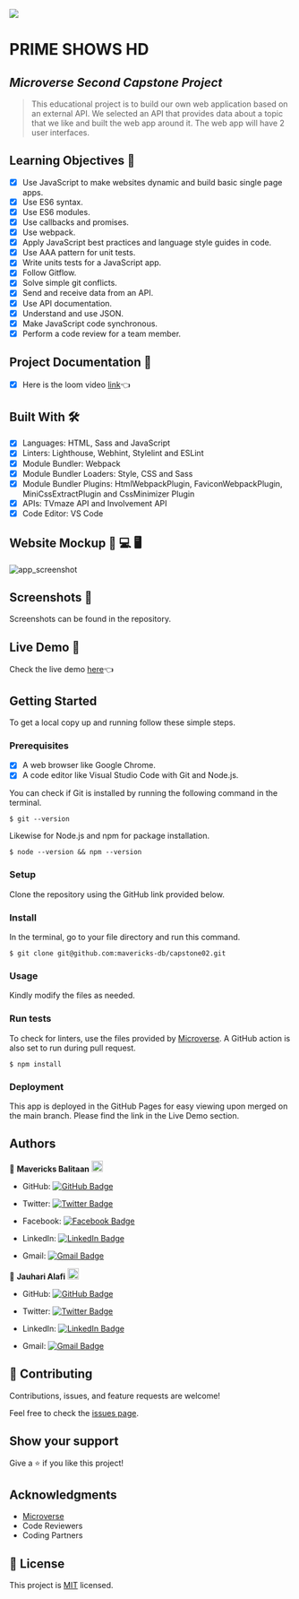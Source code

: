 ![](https://img.shields.io/badge/Microverse-blueviolet)


# PRIME SHOWS HD

## *Microverse Second Capstone Project*

> This educational project is to build our own web application based on an external API. We selected an API that provides data about a topic that we like and built the web app around it. The web app will have 2 user interfaces.

## Learning Objectives 🔖
- [x] Use JavaScript to make websites dynamic and build basic single page apps.
- [x] Use ES6 syntax.
- [x] Use ES6 modules.
- [x] Use callbacks and promises.
- [x] Use webpack.
- [x] Apply JavaScript best practices and language style guides in code.
- [x] Use AAA pattern for unit tests.
- [x] Write units tests for a JavaScript app.
- [x] Follow Gitflow.
- [x] Solve simple git conflicts.
- [x] Send and receive data from an API.
- [x] Use API documentation.
- [x] Understand and use JSON.
- [x] Make JavaScript code synchronous.
- [x] Perform a code review for a team member.

## Project Documentation 📄
- [x] Here is the loom video [link]()👈

## Built With 🛠️

- [x] Languages: HTML, Sass and JavaScript
- [x] Linters: Lighthouse, Webhint, Stylelint and ESLint
- [x] Module Bundler: Webpack
- [x] Module Bundler Loaders: Style, CSS and Sass
- [x] Module Bundler Plugins: HtmlWebpackPlugin, FaviconWebpackPlugin, MiniCssExtractPlugin and CssMinimizer Plugin
- [x] APIs: TVmaze API and Involvement API
- [x] Code Editor: VS Code

## Website Mockup 📱 💻 🖥️
![app_screenshot](https://user-images.githubusercontent.com/98527559/169225295-f14dc1f2-0702-4c98-8d9d-4d5985aa71ad.png)


## Screenshots 📸
Screenshots can be found in the repository.

## Live Demo 🔗

Check the live demo [here](https://mavericks-db.github.io/capstone02/dist)👈

## Getting Started

To get a local copy up and running follow these simple steps.

### Prerequisites

- [x] A web browser like Google Chrome.
- [x] A code editor like Visual Studio Code with Git and Node.js.

You can check if Git is installed by running the following command in the terminal.
```
$ git --version
```

Likewise for Node.js and npm for package installation.
```
$ node --version && npm --version
```

### Setup

Clone the repository using the GitHub link provided below.

### Install

In the terminal, go to your file directory and run this command.

```
$ git clone git@github.com:mavericks-db/capstone02.git
```

### Usage

Kindly modify the files as needed.

### Run tests

To check for linters, use the files provided by [Microverse](https://github.com/microverseinc/linters-config). A GitHub action is also set to run during pull request.
```
$ npm install
```

### Deployment

This app is deployed in the GitHub Pages for easy viewing upon merged on the main branch.
Please find the link in the Live Demo section.


## Authors

👤 **Mavericks Balitaan** <img src="https://emojis.slackmojis.com/emojis/images/1531849430/4246/blob-sunglasses.gif?1531849430" width="20"/>

- GitHub: [![GitHub Badge](https://img.shields.io/badge/-mavericks--db-white?logo=GitHub&logoColor=181717&style=plastic)](https://github.com/mavericks-db)

- Twitter: [![Twitter Badge](https://img.shields.io/badge/-mavericks__db-white?logo=Twitter&logoColor=1DA1F2&style=plastic)](https://twitter.com/mavericks_db)

- Facebook: [![Facebook Badge](https://img.shields.io/badge/-mavericksdb-white?logo=Facebook&logoColor=1877F2&style=plastic)](https://www.facebook.com/mavericksdb/)

- LinkedIn: [![LinkedIn Badge](https://img.shields.io/badge/-mavericks--db-white?logo=LinkedIn&logoColor=0A66C2&style=plastic)](https://www.linkedin.com/in/mavericks-db/)

- Gmail: [![Gmail Badge](https://img.shields.io/badge/-@balitaanmavericks-white?logo=Gmail&logoColor=EA4335&style=plastic)](mailto:balitaanmavericks@gmail.com)

👤 **Jauhari Alafi** <img src="https://emojis.slackmojis.com/emojis/images/1531849430/4246/blob-sunglasses.gif?1531849430" width="20"/>

- GitHub: [![GitHub Badge](https://img.shields.io/badge/-JauJau088-white?logo=GitHub&logoColor=181717&style=plastic)](https://github.com/JauJau088)

- Twitter: [![Twitter Badge](https://img.shields.io/badge/-jaujauj-white?logo=Twitter&logoColor=1DA1F2&style=plastic)](https://twitter.com/jaujauj)

- LinkedIn: [![LinkedIn Badge](https://img.shields.io/badge/-jauhari--alafi-white?logo=LinkedIn&logoColor=0A66C2&style=plastic)](https://www.linkedin.com/in/jauhari-alafi/)

- Gmail: [![Gmail Badge](https://img.shields.io/badge/-@jauhari.alafi-white?logo=Gmail&logoColor=EA4335&style=plastic)](mailto:jauhari.alafi@gmail.com)

## 🤝 Contributing

Contributions, issues, and feature requests are welcome!

Feel free to check the [issues page](https://github.com/mavericks-db/capstone02/issues).

## Show your support

Give a ⭐️ if you like this project!

## Acknowledgments

- [Microverse](https://www.microverse.org/)
- Code Reviewers
- Coding Partners

## 📝 License

This project is [MIT](./MIT.md) licensed.